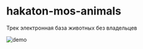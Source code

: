 # hakaton-mos-animals
Трек электронная база животных без владельцев

![demo](https://prnt.sc/vb3f4q)
